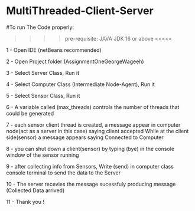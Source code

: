 # MultiThreaded-Client-Server

#To run The Code properly:

>>>>pre-requisite: JAVA JDK 16 or above <<<<<

1  - Open IDE (netBeans recommended)

2  - Open Project folder (AssignmentOneGeorgeWageeh)

3  - Select Server Class, Run it

4  - Select Computer Class (Intermediate Node-Agent), Run it

5  - Select Sensor Class, Run it

6  - A variable called (max_threads) controls the number of threads that could be generated

7  - each sensor client thread is created, a message appear in computer node(act as a server in this case) saying client accepted
    While at the client side(sensor) a message appears saying Connected to Computer 
    
8  - you can shut down a client(sensor) by typing (bye) in the console window of the sensor running

9  - after collecting info from Sensors, Write (send) in computer class console terminal to send the data to the Server

10 - The server recevies the message sucessfuly producing message (Collected Data arrived)

11 - Thank you !
